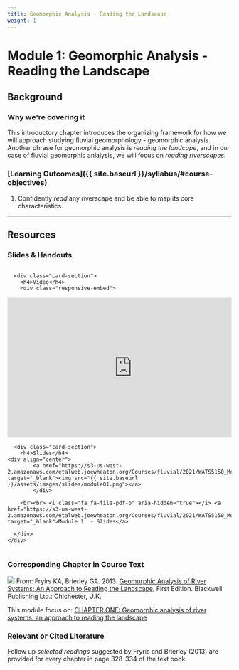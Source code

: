 ```yaml
---
title: Geomorphic Analysis - Reading the Landscape
weight: 1
---
```

# Module 1: Geomorphic Analysis - Reading the Landscape

## Background

### Why we're covering it

This introductory chapter introduces the organizing framework for how we will approach studying fluvial geomorphology - geomorphic analysis. Another phrase for geomorphic analysis is *reading the landcape*, and in our case of fluvial geomorphic anlalysis, we will focus on *reading riverscapes*. 

### [Learning Outcomes]({{ site.baseurl }}/syllabus/#course-objectives)

1. Confidently *read* any riverscape and be able to map its core characteristics.


------

## Resources

### Slides & Handouts

<div class="row small-up-2 medium-up-2">


  <div class="column">
    <div class="card">


      <div class="card-section">
        <h4>Video</h4>
        <div class="responsive-embed"> 

<iframe width="560" height="315" src="https://www.youtube.com/embed/A0gm-b6xsog" frameborder="0" allow="accelerometer; autoplay; clipboard-write; encrypted-media; gyroscope; picture-in-picture" allowfullscreen></iframe><br>

</div>
      </div>
    </div>
  </div>

  <div class="column">
    <div class="card">


      <div class="card-section">
        <h4>Slides</h4>
    <div align="center">
        	<a href="https://s3-us-west-2.amazonaws.com/etalweb.joewheaton.org/Courses/fluvial/2021/WATS5150_Module_01_GeomorphicAnalysis.pdf" target="_blank"><img src="{{ site.baseurl }}/assets/images/slides/module01.png"></a>
        	</div>
        
        <br><br> <i class="fa fa-file-pdf-o" aria-hidden="true"></i> <a href="https://s3-us-west-2.amazonaws.com/etalweb.joewheaton.org/Courses/fluvial/2021/WATS5150_Module_01_GeomorphicAnalysis.pdf" target="_blank">Module 1  - Slides</a>
        
      </div>
    </div>

  </div>
</div>

### Corresponding Chapter in Course Text
<a href="https://www.wiley.com/en-au/Geomorphic+Analysis+of+River+Systems%3A+An+Approach+to+Reading+the+Landscape-p-9781405192743"><img class="float-right" src="{{ site.baseurl }}/assets/images/covers/ReadingLandscape.png"></a>  From:
Fryirs KA, Brierley GA. 2013. [Geomorphic Analysis of River Systems: An Approach to Reading the Landscape](https://www.wiley.com/en-au/Geomorphic+Analysis+of+River+Systems%3A+An+Approach+to+Reading+the+Landscape-p-9781405192743), First Edition.  Blackwell Publishing Ltd.: Chichester, U.K.

This module focus on: [CHAPTER ONE: Geomorphic analysis of river systems: an approach to reading the landscape](https://ebookcentral-proquest-com.dist.lib.usu.edu/lib/usu/reader.action?docID=1032536&ppg=17)


### Relevant or Cited Literature
Follow up *selected readings* suggested by Fryris and Brierley (2013) are provided for every chapter in page 328-334 of the text book. 



